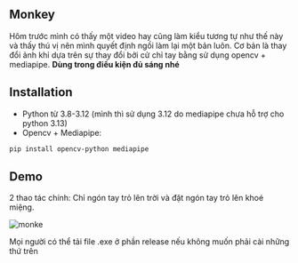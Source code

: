 ## Monkey

Hôm trước mình có thấy một video hay cũng làm kiểu tương tự như thế này và thấy thú vị nên mình quyết định ngồi làm lại một bản luôn. 
Cơ bản là thay đổi ảnh khỉ dựa trên sự thay đổi bởi cử chỉ tay bằng sử dụng opencv + mediapipe.
**Dùng trong điều kiện đủ sáng nhé**

## Installation
- Python từ 3.8-3.12 (mình thì sử dụng 3.12 do mediapipe chưa hỗ trợ cho python 3.13)
- Opencv + Mediapipe:
``` bash
pip install opencv-python mediapipe
```

## Demo
2 thao tác chính: Chỉ ngón tay trỏ lên trời và đặt ngón tay trỏ lên khoé miệng.

![monke](https://res.cloudinary.com/dleifiagc/image/upload/v1761109503/pjysi7ueixa7vkq2mgvj.gif)

Mọi người có thể tải file .exe ở phần release nếu không muốn phải cài những thứ trên


